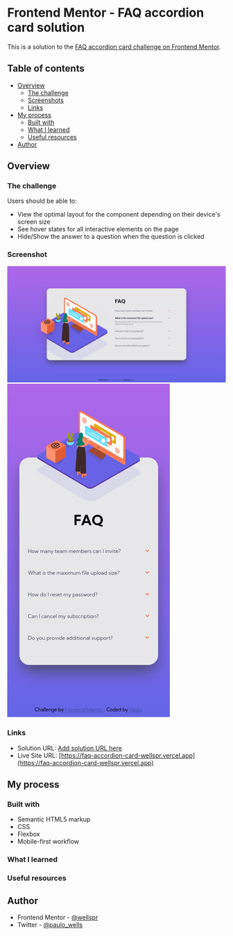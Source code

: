 # Frontend Mentor - FAQ accordion card solution

This is a solution to the [FAQ accordion card challenge on Frontend Mentor](https://www.frontendmentor.io/challenges/faq-accordion-card-XlyjD0Oam). 


## Table of contents

- [Overview](#overview)
  - [The challenge](#the-challenge)
  - [Screenshots](#screenshots)
  - [Links](#links)
- [My process](#my-process)
  - [Built with](#built-with)
  - [What I learned](#what-i-learned)
  - [Useful resources](#useful-resources)
- [Author](#author)


## Overview

### The challenge

Users should be able to:

- View the optimal layout for the component depending on their device's screen size
- See hover states for all interactive elements on the page
- Hide/Show the answer to a question when the question is clicked

### Screenshot

![](./screenshots/desktop.png)
![](./screenshots/mobile.png)


### Links

- Solution URL: [Add solution URL here](https://your-solution-url.com)
- Live Site URL: [https://faq-accordion-card-wellspr.vercel.app](https://faq-accordion-card-wellspr.vercel.app)

## My process

### Built with

- Semantic HTML5 markup
- CSS
- Flexbox
- Mobile-first workflow


### What I learned


### Useful resources

<!-- - [Example resource 1](https://www.example.com) - This helped me for XYZ reason. I really liked this pattern and will use it going forward.
- [Example resource 2](https://www.example.com) - This is an amazing article which helped me finally understand XYZ. I'd recommend it to anyone still learning this concept. -->


## Author

- Frontend Mentor - [@wellspr](https://www.frontendmentor.io/profile/wellspr)
- Twitter - [@paulo_wells](https://www.twitter.com/paulo_wells)
